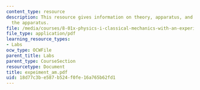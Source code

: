 ```yaml
---
content_type: resource
description: This resource gives information on theory, apparatus, and assembling
  the apparatus.
file: /media/courses/8-01x-physics-i-classical-mechanics-with-an-experimental-focus-fall-2002/18d77c3be587b524f0fe16a765b62fd1_expeiment_am.pdf
file_type: application/pdf
learning_resource_types:
- Labs
ocw_type: OCWFile
parent_title: Labs
parent_type: CourseSection
resourcetype: Document
title: expeiment_am.pdf
uid: 18d77c3b-e587-b524-f0fe-16a765b62fd1
---
```

